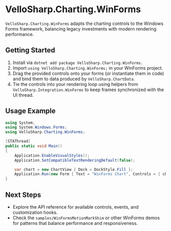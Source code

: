 # VelloSharp.Charting.WinForms

`VelloSharp.Charting.WinForms` adapts the charting controls to the Windows Forms framework, balancing legacy investments with modern rendering performance.

## Getting Started

1. Install via `dotnet add package VelloSharp.Charting.WinForms`.
2. Import `using VelloSharp.Charting.WinForms;` in your WinForms project.
3. Drag the provided controls onto your forms (or instantiate them in code) and bind them to data produced by `VelloSharp.ChartData`.
4. Tie the controls into your rendering loop using helpers from `VelloSharp.Integration.WinForms` to keep frames synchronized with the UI thread.

## Usage Example

```csharp
using System;
using System.Windows.Forms;
using VelloSharp.Charting.WinForms;

[STAThread]
public static void Main()
{
    Application.EnableVisualStyles();
    Application.SetCompatibleTextRenderingDefault(false);

    var chart = new ChartView { Dock = DockStyle.Fill };
    Application.Run(new Form { Text = "WinForms Chart", Controls = { chart } });
}
```

## Next Steps

- Explore the API reference for available controls, events, and customization hooks.
- Check the `samples/WinFormsMotionMarkShim` or other WinForms demos for patterns that balance performance and responsiveness.

